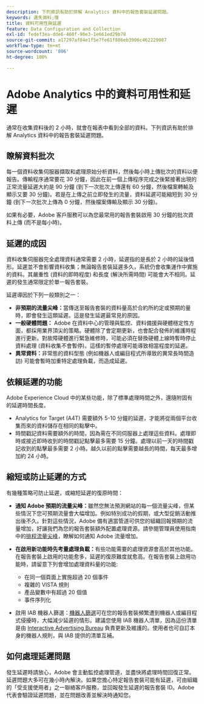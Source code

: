 ```yaml
---
description: 下列資訊有助於排解 Analytics 資料中的報告套裝延遲問題。
keywords: 遺失資料;慢
title: 資料可用性與延遲
feature: Data Configuration and Collection
exl-id: fedef3ea-dde6-460f-90e3-1e661ed29b78
source-git-commit: a17297af84e1f5e7fe61f886eb3906c462229087
workflow-type: tm+mt
source-wordcount: '806'
ht-degree: 100%

---
```


# Adobe Analytics 中的資料可用性和延遲

通常在收集資料後的 2 小時，就會在報表中看到全部的資料。下列資訊有助於排解 Analytics 資料中的報告套裝延遲問題。

## 瞭解資料批次

每一個資料收集伺服器擷取和處理原始分析資料，然後每小時上傳批次的資料以便報告。傳輸程序通常要花 30 分鐘，因此在前一個上傳程序完成之後緊接著出現的正常流量延遲大約是 90 分鐘 (到下一次批次上傳還有 60 分鐘，然後檔案轉輸及顯示又要 30 分鐘)。若是在上傳之前立即發生的流量，資料延遲可能縮短到 30 分鐘 (到下一次批次上傳為 0 分鐘，然後檔案傳輸及顯示 30 分鐘)。

如果有必要，Adobe 客戶服務可以為您最常用的報告套裝啟用 30 分鐘的批次資料上傳 (而不是每小時)。

## 延遲的成因

資料收集伺服器完全處理資料通常需要 2 小時，延遲指的是長於 2 小時的延後情形。延遲並不會影響資料收集；無論報告套裝延遲多久，系統仍會收集運作中實施的資料。其嚴重性 (資料的即時程度) 和長度 (解決所需時間) 可能會大不相同。延遲的發生通常限定於單一報告套裝。

延遲導因於下列一般類別之一：

* **非預期的流量尖峰：**&#x200B;當傳送至報告套裝的資料量高於合約所約定或預期的量時，即會發生這類延遲。這是發生延遲最常見的原因。
* **一般硬體問題：** Adobe 在資料中心的管理與監控、資料備援與硬體穩定性方面，都採用業界頂尖的策略。硬體除了會定期更新，也會配合發佈的維護時程進行更新。對故障硬體進行緊急維修時，可能必須在替換硬體上線時暫時停止資料處理 (資料收集不會暫停)。這樣的暫停處理可能導致相當程度的延遲。
* **異常資料：**&#x200B;非常態的資料型態 (例如機器人或編目程式所導致的異常長時間造訪) 可能會暫時加重特定處理負載，而造成延遲。

## 依賴延遲的功能

Adobe Experience Cloud 中的某些功能，除了標準處理時間之外，還隨附固有的延遲時間長度。

* Analytics for Target (A4T) 需要額外 5-10 分鐘的延遲，才能將從兩個平台收集而來的資料儲存在相同的點擊中。
* 時間戳記資料需要額外的時間，因為需在不同伺服器上處理這些資料。處理即時或接近即時收到的時間戳記點擊最多需要 15 分鐘。處理以前一天的時間戳記收到的點擊最多需要 2 小時。越久以前的點擊需要越長的時間，每天最多增加約 24 小時。

## 縮短或防止延遲的方式

有幾種策略可防止延遲，或縮短延遲的復原時間：

* **通知 Adobe 預期的流量尖峰：**&#x200B;雖然您無法預測網站的每一個流量尖峰，但某些情況下您可預期流量會大幅增加。例如特別成功的假期，或大型促銷活動推出後不久。針對這些情況，Adobe 備有適當管道可供您的組織回報預期的流量增加，好讓我們為您的報告套裝額外配置處理資源。請參閱管理員使用指南中的[排程流量尖峰](/help/admin/admin/c-manage-report-suites/c-edit-report-suites/c-traffic-management/t-traffic-schedule-spike.md)，瞭解如何通知 Adobe 流量增加。
* **在啟用新功能時先考量處理負載：**&#x200B;有些功能需要的處理資源會高於其他功能。在報告套裝上啟用的功能愈多，延遲的復原難度就愈高。在報告套裝上啟用功能時，請留意下列會增加處理資料量的功能:

   * 在同一個頁面上實施超過 20 個事件
   * 複雜的 VISTA 規則
   * 產品變數中有超過 20 個值
   * 事件序列化

* 啟用 IAB 機器人篩選：[機器人篩選](/help/admin/admin/c-manage-report-suites/c-edit-report-suites/general/bot-removal/bot-removal.md)可在您的報告套裝頻繁遭到機器人或編目程式侵擾時，大幅減少延遲的情形。建議您使用 IAB 機器人清單，因為這份清單是由 [Interactive Advertising Bureau](https://www.iab.net/about_the_iab) 負責更新及維護的。使用者也可自訂本身的機器人規則，與 IAB 提供的清單互補。

## 如何處理延遲問題

發生延遲時請放心，Adobe 會主動監控處理管道，並盡快將處理時間回復正常。延遲問題大多可在幾小時內解決。如果您擔心特定報告套裝可能有延遲，可由組織的「受支援使用者」之一聯絡客戶服務，並回報發生延遲的報告套裝 ID。Adobe 代表會驗證延遲問題，並在問題改善並解決時通知您。
